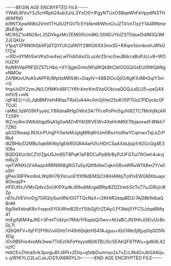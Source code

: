 -----BEGIN AGE ENCRYPTED FILE-----
YWdlLWVuY3J5cHRpb24ub3JnL3YxCi0+IFgyNTUxOSBqeWhFeVpydlN3THdKM1N0
bi9NTXpwNWo2Vmt1THJlU2FGVTc5YkNmWWhnCnJZTkVnTlozY1A4RlNmejBsR3pK
MC9SZ1o4N28vL25DVkgxMnZEM0I5Um8KLS0tIDJYblZST0dueDdIM3Q3M2JLQkUv
V1pqY2FRN0hSbXFjdTQ1YUh2a1N1Y28KG6XX3mxS5+RXqm1dvnbrehJ8fkGf7Zsi
+rRDvdYMhSwVKs0ve4wLwFhdi0AsiGLucAr2SrxcGwJBdcraBoPJcLv8+WOHJZXf
KqN8VdpP6Flj5ZS7LHbiL+XY3jgei2mtxNFqWQk8hCbIGGGQGsEU/9WQANgvNMOe
ZAfBKo/UfoA5vAPFK/BfpltsMRS9h+2taylV+48B2IOcGjIO/6gK1UMH2qiY3m+G
fmpUxDY2zmJN/LOfMKh48FCY6fr4mrKmSVpGObivaQGQJu6LU5+peQ4XmfV/E+mN
/qP4E2/+ULJqbBMVsH4RIqxTRaGvA4Ac0m2jHwl25uKrl5P7GoCPIDyckc0FTOJC
raMbL1qWG9XFyyetLY88dnaRHgGWot3A/TFcePoPm5gJhI82TC7MohjNzART25RY
9lZ/xyRm3WAAllqjd5sA1g0wMZnRYAlSKVEWv4XeHnM6X7tbjaoxwtF4Nkh77ZR0
qA329waqLf63UrPUnjjFfr5e1eMJgIgM9q6hUm0RsxVo8IwYCqinwxTqLkZrPRk4
I8ZBHb/D2MBu5qk6KWq1gEIkR0GRA4aH2IcHDrCSaAXidJjsp1r92GcGg4E3XI9u
BQDQXUr/bCZV/ZjpU5Jm65T8PqK1aFBDCuPp89rByPJUFG7ui79Owh4ukvjm6y2l
njeTWNXUVVAaqsARRN968gRiSTuSyiQlllfbAleCqknGBvsWRuW1X8erZY/e0sSH
gPeo38FPkm9oLWq9H763VcunE1fXfRdEMSiCH6HAWq7Ud1vEWGMXbuapr8OmqsP+
HFEUtfxJVMvQdxv3oUKIPXydkJ66uAMcgaBRtp8ZDZI/edrScTo77uJDR/jni8Zp
nEfoJVEVnnDg7GKQiySun9N/iO0TTQcRaX+r2KHtR2eqaBD2r7Aj58kfklbaQBnM
6g/8eXebqKRxVvpps5Y0URhnB2EcYSibQjjf/rZDAy/LFf3kbj5YFCSJdqaBMq41
miEgXj6M4qJflE+3FmlTUktyn7MdcYI5qsbQ/0wv+NUaBCJN3HhJGEIvUcBvDL7l
/Q6QKFV+fqFP2Ff9I/vxlGhhTH49r6SqktHS41AJguu+XbOWe3j9jyq0qGD5NX0g
rDv9B5hio4xoMs3ww7TnEz0kFeYeyyid9jWZB/JScSEAkQF87fWu+gdb9L42nzfC
HdiCExZhIna5rik3pvqjuB1J8Pt+2Dlq+qfstbDumnso2s7vZcLlNdGvJbG4AQuc
q1R1KYLO2LsCJeJOS1UX6R0YL/I=
-----END AGE ENCRYPTED FILE-----
